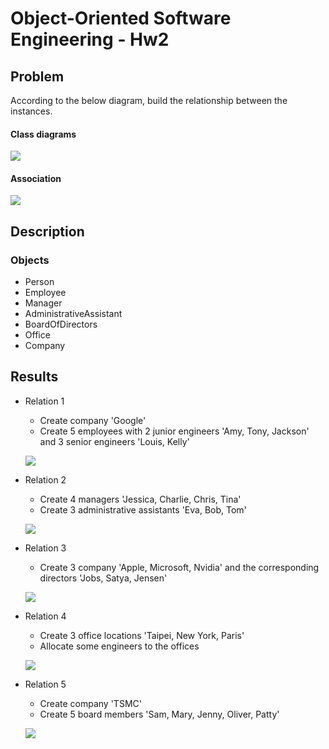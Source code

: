 #  Object-Oriented Software Engineering - Hw2
## Problem
According to the below diagram, build the relationship between the instances.
#### Class diagrams
![](https://i.imgur.com/fTcObcX.png)
#### Association
![](https://i.imgur.com/E3K59FI.png)
## Description
### Objects
- Person
- Employee
- Manager
- AdministrativeAssistant
- BoardOfDirectors
- Office
- Company
## Results
- Relation 1
    - Create company 'Google'
    - Create 5 employees with 2 junior engineers 'Amy, Tony, Jackson' and 3 senior engineers 'Louis, Kelly'

    ![](https://i.imgur.com/DEtxF3f.png)
- Relation 2
    - Create 4 managers 'Jessica, Charlie, Chris, Tina'
    - Create 3 administrative assistants 'Eva, Bob, Tom' 

    ![](https://i.imgur.com/7YaHzar.png)
- Relation 3
    - Create 3 company 'Apple, Microsoft, Nvidia' and the corresponding directors 'Jobs, Satya, Jensen'

    ![](https://i.imgur.com/nRERfX0.png)
- Relation 4
    - Create 3 office locations 'Taipei, New York, Paris'
    - Allocate some engineers to the offices

    ![](https://i.imgur.com/RqkvJHZ.png)
- Relation 5
    - Create company 'TSMC'
    - Create 5 board members 'Sam, Mary, Jenny, Oliver, Patty'

    ![](https://i.imgur.com/92BXzRU.png)
